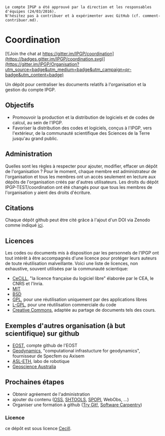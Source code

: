 ```
Le compte IPGP a été approuvé par la direction et les responsables d'équipes (24/03/2016). 
N'hésitez pas à contribuer et à expérimenter avec GitHub (cf. comment-contribuer.md).
```
# Coordination

[![Join the chat at https://gitter.im/IPGP/coordination](https://badges.gitter.im/IPGP/coordination.svg)](https://gitter.im/IPGP/Organisation?utm_source=badge&utm_medium=badge&utm_campaign=pr-badge&utm_content=badge)

Un dépôt pour centraliser les documents relatifs à l'organisation et la gestion du compte IPGP.

## Objectifs
  - Promouvoir la production et la distribution de logiciels et de codes de calcul, au sein de l'IPGP.
  - Favoriser la distribution des codes et logiciels, conçus à l'IPGP, vers l'extérieur, de la communauté scientifique des Sciences de la Terre jusqu'au grand public.
  
## Administration
Quelles sont les règles à respecter pour ajouter, modifier, effacer un dépôt de l'organisation ? Pour le moment, chaque membre est administrateur de l'organisation et tous les membres ont un accès seulement en lecture aux dépôts de l'organisation créés par d'autres utilisateurs. Les droits du dépôt IPGP-TEST/coordination ont été changés pour que tous les membres de l'organisation y aient des droits d'écriture.

## Citations
Chaque dépôt github peut être cité grâce à l'ajout d'un DOI via Zenodo comme indiqué [ici](https://guides.github.com/activities/citable-code/).

## Licences
Les codes ou documents mis à disposition par les personnels de l'IPGP ont tout intérêt à être accompagnés d'une licence pour protéger leurs auteurs de toute réutilisation malveillante. Voici une liste de licences, non exhaustive, souvent utilisées par la communauté scientique: 
  * [CeCiLL](http://www.cecill.info/), "la licence française du logiciel libre" élaborée par le CEA, le CNRS et l'Inria. 
  * [MIT](https://opensource.org/licenses/MIT)
  * [BSD](https://opensource.org/licenses/BSD-3-Clause)
  * [GPL](http://www.gnu.org/licenses/gpl-3.0.en.html), pour une réutilisation uniquement par des applications libres
  * [L-GPL](http://www.gnu.org/licenses/old-licenses/lgpl-2.1.en.html), pour une réutilisation commerciale du code
  * [Creative Commons](http://creativecommons.org/), adaptée au partage de documents tels des cours.

## Exemples d'autres organisation (à but scientifique) sur github
  - [EOST](http://github.com/eost), compte github de l'EOST
  - [Geodynamics](https://github.com/geodynamics), "computational infrastucture for geodynamics", fournisseur de Specfem ou Axisem
  - [ASL-ETH](https://github.com/ethz-asl), labo de robotique
  - [Geoscience Australia](https://github.com/GeoscienceAustralia)

## Prochaines étapes
 - Obtenir agréement de l'administration
 - ajouter du contenu ([OSS](http://morpho.ipgp.fr/OSS), [SHTOOLS](http://github.com/SHTOOLS/SHTOOLS), [SPOPI](https://github.com/bonaime/spopi), WebObs, ...)
 - Organiser une formation à github ([Try Git!](https://try.github.io), [Software Carpentry](http://swcarpentry.github.io/git-novice/))
 
### Licence
ce dépôt est sous licence [Cecill](http://www.cecill.info/).

